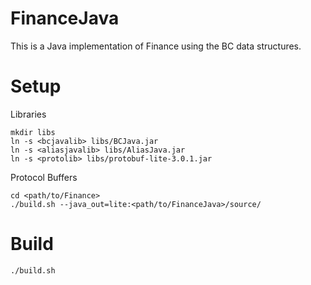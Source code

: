 FinanceJava
===========

This is a Java implementation of Finance using the BC data structures.

Setup
=====
Libraries

    mkdir libs
    ln -s <bcjavalib> libs/BCJava.jar
    ln -s <aliasjavalib> libs/AliasJava.jar
    ln -s <protolib> libs/protobuf-lite-3.0.1.jar

Protocol Buffers

    cd <path/to/Finance>
    ./build.sh --java_out=lite:<path/to/FinanceJava>/source/

Build
=====

    ./build.sh
